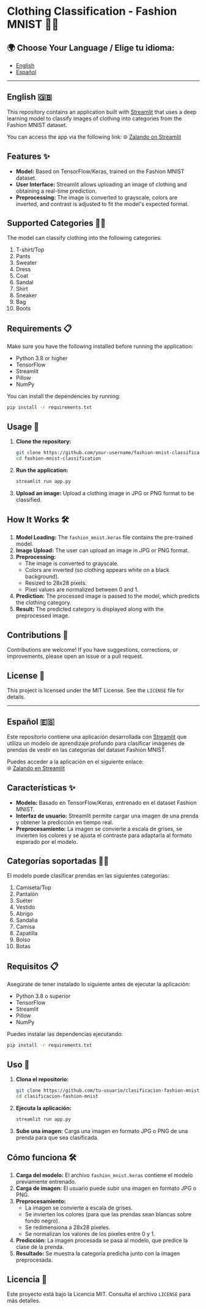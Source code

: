 # Clothing Classification - Fashion MNIST 👕👗

## 🌍 Choose Your Language / Elige tu idioma:
- [English](#english-)
- [Español](#español-)

---

## English 🇬🇧

This repository contains an application built with [Streamlit](https://streamlit.io/) that uses a deep learning model to classify images of clothing into categories from the Fashion MNIST dataset.

You can access the app via the following link:
🌐 [Zalando on Streamlit](https://zalando-david.streamlit.app/)

## Features ✨

- **Model:** Based on TensorFlow/Keras, trained on the Fashion MNIST dataset.
- **User Interface:** Streamlit allows uploading an image of clothing and obtaining a real-time prediction.
- **Preprocessing:** The image is converted to grayscale, colors are inverted, and contrast is adjusted to fit the model's expected format.

## Supported Categories 🧥👖
The model can classify clothing into the following categories:

1. T-shirt/Top
2. Pants
3. Sweater
4. Dress
5. Coat
6. Sandal
7. Shirt
8. Sneaker
9. Bag
10. Boots

## Requirements 📋

Make sure you have the following installed before running the application:

- Python 3.8 or higher
- TensorFlow
- Streamlit
- Pillow
- NumPy

You can install the dependencies by running:

```bash
pip install -r requirements.txt
```

## Usage 🚀

1. **Clone the repository:**
   ```bash
   git clone https://github.com/your-username/fashion-mnist-classification.git
   cd fashion-mnist-classification
   ```

2. **Run the application:**
   ```bash
   streamlit run app.py
   ```

3. **Upload an image:** Upload a clothing image in JPG or PNG format to be classified.

## How It Works 🛠️

1. **Model Loading:** The `fashion_mnist.keras` file contains the pre-trained model.
2. **Image Upload:** The user can upload an image in JPG or PNG format.
3. **Preprocessing:**
   - The image is converted to grayscale.
   - Colors are inverted (so clothing appears white on a black background).
   - Resized to 28x28 pixels.
   - Pixel values are normalized between 0 and 1.
4. **Prediction:** The processed image is passed to the model, which predicts the clothing category.
5. **Result:** The predicted category is displayed along with the preprocessed image.

## Contributions 🤝

Contributions are welcome! If you have suggestions, corrections, or improvements, please open an issue or a pull request.

## License 📄

This project is licensed under the MIT License. See the `LICENSE` file for details.

---

## Español 🇪🇸

Este repositorio contiene una aplicación desarrollada con [Streamlit](https://streamlit.io/) que utiliza un modelo de aprendizaje profundo para clasificar imágenes de prendas de vestir en las categorías del dataset Fashion MNIST.

Puedes acceder a la aplicación en el siguiente enlace:  
🌐 [Zalando en Streamlit](https://zalando-david.streamlit.app/)

## Características ✨

- **Modelo:** Basado en TensorFlow/Keras, entrenado en el dataset Fashion MNIST.
- **Interfaz de usuario:** Streamlit permite cargar una imagen de una prenda y obtener la predicción en tiempo real.
- **Preprocesamiento:** La imagen se convierte a escala de grises, se invierten los colores y se ajusta el contraste para adaptarla al formato esperado por el modelo.

## Categorías soportadas 🧥👖
El modelo puede clasificar prendas en las siguientes categorías:

1. Camiseta/Top
2. Pantalón
3. Suéter
4. Vestido
5. Abrigo
6. Sandalia
7. Camisa
8. Zapatilla
9. Bolso
10. Botas

## Requisitos 📋

Asegúrate de tener instalado lo siguiente antes de ejecutar la aplicación:

- Python 3.8 o superior
- TensorFlow
- Streamlit
- Pillow
- NumPy

Puedes instalar las dependencias ejecutando:

```bash
pip install -r requirements.txt
```

## Uso 🚀

1. **Clona el repositorio:**
   ```bash
   git clone https://github.com/tu-usuario/clasificacion-fashion-mnist.git
   cd clasificacion-fashion-mnist
   ```

2. **Ejecuta la aplicación:**
   ```bash
   streamlit run app.py
   ```

3. **Sube una imagen:** Carga una imagen en formato JPG o PNG de una prenda para que sea clasificada.

## Cómo funciona 🛠️

1. **Carga del modelo:** El archivo `fashion_mnist.keras` contiene el modelo previamente entrenado.
2. **Carga de imagen:** El usuario puede subir una imagen en formato JPG o PNG.
3. **Preprocesamiento:**
   - La imagen se convierte a escala de grises.
   - Se invierten los colores (para que las prendas sean blancas sobre fondo negro).
   - Se redimensiona a 28x28 píxeles.
   - Se normalizan los valores de los píxeles entre 0 y 1.
4. **Predicción:** La imagen procesada se pasa al modelo, que predice la clase de la prenda.
5. **Resultado:** Se muestra la categoría predicha junto con la imagen preprocesada.

## Licencia 📄

Este proyecto está bajo la Licencia MIT. Consulta el archivo `LICENSE` para más detalles.
